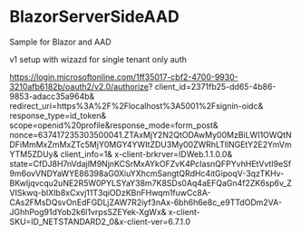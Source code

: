 # BlazorServerSideAAD
Sample for Blazor and AAD


v1 setup with wizazd for single tenant
only auth

https://login.microsoftonline.com/1ff35017-cbf2-4700-9930-3210afb6182b/oauth2/v2.0/authorize?
client_id=2371fb25-dd65-4b86-9853-adacc35a964b&
redirect_uri=https%3A%2F%2Flocalhost%3A5001%2Fsignin-oidc&
response_type=id_token&
scope=openid%20profile&response_mode=form_post&
nonce=637417235303500041.ZTAxMjY2N2QtODAwMy00MzBiLWI1OWQtNDFiMmMxZmMxZTc5MjY0MGY4YWItZDU3My00ZWRhLTllNGEtY2E2YmVmYTM5ZDUy&
client_info=1&
x-client-brkrver=IDWeb.1.1.0.0&
state=CfDJ8H7nVdajlM9NjnKCSrMxAYkOFZvK4PcIasnQFPYvhHEtVvtI9eSf9m6ovVNDYaWYE86398aG0XiuYXhcmSangtQRdHc4itGipoqV-3qzTKHv-BKwIjqvcqu2uNE2R5W0PYLSYaY38m7K8SDs0Aq4aEFQaGn4f2ZK6sp6v_ZVISkwq-blXIb8xCxvj11T3qiODzKBnFHwqm1fuwCc8A-CAs2FMsDQsvOnEdFGDLjZAW7R2iyf3nAx-6bh6h6e8c_e9TTdODm2VA-JGhhPog91dYob2k6l1vrpsSZEYek-XgWx&
x-client-SKU=ID_NETSTANDARD2_0&x-client-ver=6.7.1.0